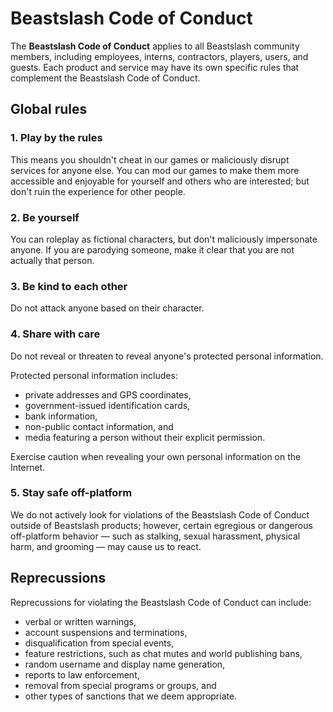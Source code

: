 # Beastslash Code of Conduct
The **Beastslash Code of Conduct** applies to all Beastslash community members, including employees, interns, contractors, players, users, and guests. Each product and service may have its own specific rules that complement the Beastslash Code of Conduct.

## Global rules
### 1. Play by the rules
This means you shouldn't cheat in our games or maliciously disrupt services for anyone else. You can mod our games to make them more accessible and enjoyable for yourself and others who are interested; but don't ruin the experience for other people. 

### 2. Be yourself
You can roleplay as fictional characters, but don't maliciously impersonate anyone. If you are parodying someone, make it clear that you are not actually that person.

### 3. Be kind to each other
Do not attack anyone based on their character.

### 4. Share with care
Do not reveal or threaten to reveal anyone's protected personal information.

Protected personal information includes:
* private addresses and GPS coordinates,
* government-issued identification cards,
* bank information,
* non-public contact information, and
* media featuring a person without their explicit permission.

Exercise caution when revealing your own personal information on the Internet.

### 5. Stay safe off-platform
We do not actively look for violations of the Beastslash Code of Conduct outside of Beastslash products; however, certain egregious or dangerous off-platform behavior — such as stalking, sexual harassment, physical harm, and grooming — may cause us to react. 

## Reprecussions
Reprecussions for violating the Beastslash Code of Conduct can include:
* verbal or written warnings,
* account suspensions and terminations,
* disqualification from special events,
* feature restrictions, such as chat mutes and world publishing bans,
* random username and display name generation,
* reports to law enforcement,
* removal from special programs or groups, and
* other types of sanctions that we deem appropriate.
